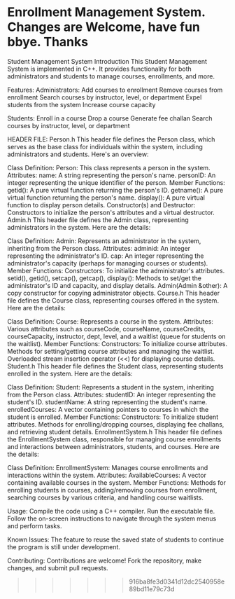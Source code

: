
Enrollment Management System. Changes are Welcome, have fun bbye. Thanks
=======
Student Management System
Introduction
This Student Management System is implemented in C++. It provides functionality for both administrators and students to manage courses, enrollments, and more.

Features:
Administrators:
Add courses to enrollment
Remove courses from enrollment
Search courses by instructor, level, or department
Expel students from the system
Increase course capacity


Students:
Enroll in a course
Drop a course
Generate fee challan
Search courses by instructor, level, or department

HEADER FILE:
Person.h
This header file defines the Person class, which serves as the base class for individuals within the system, including administrators and students. Here's an overview:

Class Definition:
Person: This class represents a person in the system.
Attributes:
name: A string representing the person's name.
personID: An integer representing the unique identifier of the person.
Member Functions:
getid(): A pure virtual function returning the person's ID.
getname(): A pure virtual function returning the person's name.
display(): A pure virtual function to display person details.
Constructor(s) and Destructor: Constructors to initialize the person's attributes and a virtual destructor.
Admin.h
This header file defines the Admin class, representing administrators in the system. Here are the details:

Class Definition:
Admin: Represents an administrator in the system, inheriting from the Person class.
Attributes:
adminid: An integer representing the administrator's ID.
cap: An integer representing the administrator's capacity (perhaps for managing courses or students).
Member Functions:
Constructors: To initialize the administrator's attributes.
setid(), getid(), setcap(), getcap(), display(): Methods to set/get the administrator's ID and capacity, and display details.
Admin(Admin &other): A copy constructor for copying administrator objects.
Course.h
This header file defines the Course class, representing courses offered in the system. Here are the details:

Class Definition:
Course: Represents a course in the system.
Attributes:
Various attributes such as courseCode, courseName, courseCredits, courseCapacity, instructor, dept, level, and a waitlist (queue for students on the waitlist).
Member Functions:
Constructors: To initialize course attributes.
Methods for setting/getting course attributes and managing the waitlist.
Overloaded stream insertion operator (<<) for displaying course details.
Student.h
This header file defines the Student class, representing students enrolled in the system. Here are the details:

Class Definition:
Student: Represents a student in the system, inheriting from the Person class.
Attributes:
studentID: An integer representing the student's ID.
studentName: A string representing the student's name.
enrolledCourses: A vector containing pointers to courses in which the student is enrolled.
Member Functions:
Constructors: To initialize student attributes.
Methods for enrolling/dropping courses, displaying fee challans, and retrieving student details.
EnrollmentSystem.h
This header file defines the EnrollmentSystem class, responsible for managing course enrollments and interactions between administrators, students, and courses. Here are the details:

Class Definition:
EnrollmentSystem: Manages course enrollments and interactions within the system.
Attributes:
AvailableCourses: A vector containing available courses in the system.
Member Functions:
Methods for enrolling students in courses, adding/removing courses from enrollment, searching courses by various criteria, and handling course waitlists.

Usage:
Compile the code using a C++ compiler.
Run the executable file.
Follow the on-screen instructions to navigate through the system menus and perform tasks.

Known Issues:
The feature to reuse the saved state of students to continue the program is still under development.

Contributing:
Contributions are welcome! Fork the repository, make changes, and submit pull requests.
>>>>>>> 916ba8fe3d0341d12dc2540958e89bd11e79c73d
